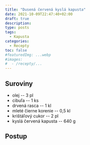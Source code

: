 ```yaml
---
title: "Dusená červená kyslá kapusta"
date: 2021-10-09T22:47:40+02:00
draft: true
description:
type: posts
tags:
  - Kapusta
categories:
  - Recepty
toc: false
#featuredImg: ...webp
#images:
#  - /recepty/...
---
```


## Suroviny

- olej -- 3 pl
- cibuľa -- 1 ks
- drvená rasca -- 1 kl
- mleté čierne korenie -- 0,5 kl
- krištáľový cukor -- 2 pl
- kyslá červená kapusta -- 640 g

## Postup
